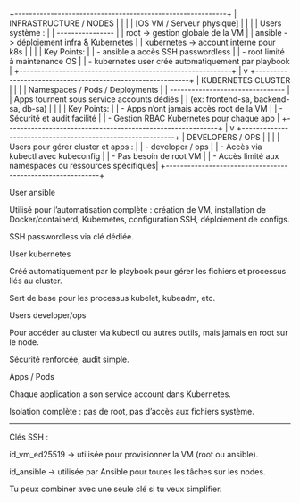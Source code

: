 +-----------------------------------------------------------+
|                   INFRASTRUCTURE / NODES                 |
|                                                           |
|   [OS VM / Serveur physique]                              |
|                                                           |
|   Users système :                                        |
|   ----------------                                       |
|   root               -> gestion globale de la VM         |
|   ansible            -> déploiement infra & Kubernetes  |
|   kubernetes         -> account interne pour k8s         |
|                                                           |
|   Key Points:                                             |
|   - ansible a accès SSH passwordless                     |
|   - root limité à maintenance OS                          |
|   - kubernetes user créé automatiquement par playbook    |
+-----------------------------------------------------------+
                         |
                         v
+-----------------------------------------------------------+
|                      KUBERNETES CLUSTER                 |
|                                                           |
|   Namespaces / Pods / Deployments                         |
|   --------------------------------                         |
|   Apps tournent sous service accounts dédiés             |
|   (ex: frontend-sa, backend-sa, db-sa)                   |
|                                                           |
|   Key Points:                                             |
|   - Apps n’ont jamais accès root de la VM                |
|   - Sécurité et audit facilité                           |
|   - Gestion RBAC Kubernetes pour chaque app             |
+-----------------------------------------------------------+
                         |
                         v
+-----------------------------------------------------------+
|                      DEVELOPERS / OPS                    |
|                                                           |
|   Users pour gérer cluster et apps :                      |
|   - developer / ops                                       |
|   - Accès via kubectl avec kubeconfig                     |
|   - Pas besoin de root VM                                 |
|   - Accès limité aux namespaces ou ressources spécifiques|
+-----------------------------------------------------------+


User ansible

Utilisé pour l’automatisation complète : création de VM, installation de Docker/containerd, Kubernetes, configuration SSH, déploiement de configs.

SSH passwordless via clé dédiée.

User kubernetes

Créé automatiquement par le playbook pour gérer les fichiers et processus liés au cluster.

Sert de base pour les processus kubelet, kubeadm, etc.

Users developer/ops

Pour accéder au cluster via kubectl ou autres outils, mais jamais en root sur le node.

Sécurité renforcée, audit simple.

Apps / Pods

Chaque application a son service account dans Kubernetes.

Isolation complète : pas de root, pas d’accès aux fichiers système.




---------
Clés SSH :

id_vm_ed25519 → utilisée pour provisionner la VM (root ou ansible).

id_ansible → utilisée par Ansible pour toutes les tâches sur les nodes.

Tu peux combiner avec une seule clé si tu veux simplifier.
